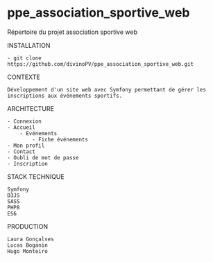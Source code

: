 # ppe_association_sportive_web
Répertoire du projet association sportive web

INSTALLATION

	- git clone https://github.com/divinoPV/ppe_association_sportive_web.git
	
CONTEXTE

	Développement d'un site web avec Symfony permettant de gérer les inscriptions aux événements sportifs.
	
ARCHITECTURE
	
	- Connexion
	- Accueil
		- Evénements
			- Fiche événements
	- Mon profil
	- Contact
	- Oubli de mot de passe
	- Inscription
	
STACK TECHNIQUE
  
    Symfony
    D3JS
    SASS
    PHP8
    ES6
	
PRODUCTION

	Laura Gonçalves
	Lucas Boganin
	Hugo Monteiro
